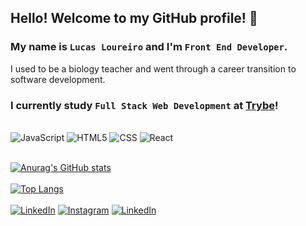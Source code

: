 ## Hello! Welcome to my GitHub profile! 🤩
### My name is `Lucas Loureiro` and I'm `Front End Developer`.
I used to be a biology teacher and went through a career transition to software development.
### I currently study `Full Stack Web Development` at [Trybe](https://betrybe.com)!

<br/>
<div>
  <img alt='JavaScript' src='https://img.shields.io/badge/JavaScript-F7DF1E?style=for-the-badge&logo=javascript&logoColor=black'>
  <img alt='HTML5' src='https://img.shields.io/badge/HTML5-E34F26?style=for-the-badge&logo=html5&logoColor=white'>
  <img alt='CSS' src='https://img.shields.io/badge/CSS3-1572B6?style=for-the-badge&logo=css3&logoColor=white'>
  <img alt='React' src='https://img.shields.io/badge/React-20232A?style=for-the-badge&logo=react&logoColor=61DAFB'>
<!--   <img alt='Node.js' src='https://img.shields.io/badge/Node.js-43853D?style=for-the-badge&logo=node.js&logoColor=white'> -->
</div>
<br/>

[![Anurag's GitHub stats](https://github-readme-stats.vercel.app/api?username=loureiro-lucas&show_icons=true&theme=tokyonight)](https://github.com/anuraghazra/github-readme-stats)
\
\
[![Top Langs](https://github-readme-stats.vercel.app/api/top-langs/?username=loureiro-lucas&layout=compact&langs_count=10&theme=tokyonight)](https://github.com/anuraghazra/github-readme-stats)
\
\
[![LinkedIn](https://img.shields.io/badge/LinkedIn-0077B5?style=for-the-badge&logo=linkedin&logoColor=white)](https://www.linkedin.com/in/lucasloureiro1994/?locale=en_US)
[![Instagram](https://img.shields.io/badge/Instagram-E4405F?style=for-the-badge&logo=instagram&logoColor=white)](https://www.linkedin.com/in/lucasloureiro1994/?locale=en_US)
[![LinkedIn](https://img.shields.io/badge/Facebook-1877F2?style=for-the-badge&logo=facebook&logoColor=white)](https://www.facebook.com/lucaoloureiro/)
